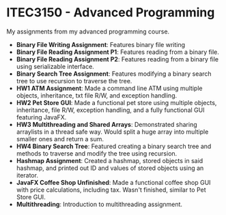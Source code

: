# ITEC3150 - Advanced Programming
My assignments from my advanced programming course.
- **Binary File Writing Assignment**: Features binary file writing
- **Binary File Reading Assignment P1**: Features reading from a binary file.
- **Binary File Reading Assignment P2**: Features reading from a binary file using serializable interface.
- **Binary Search Tree Assignment**: Features modifying a binary search tree to use recursion to traverse the tree.
- **HW1 ATM Assignment**: Made a command line ATM using multiple objects, inheritance, txt file R/W, and exception handling.
- **HW2 Pet Store GUI**: Made a functional pet store using multiple objects, inheritance, file R/W, exception handling, and a fully functional GUI featuring JavaFX.
- **HW3 Multithreading and Shared Arrays**: Demonstrated sharing arraylists in a thread safe way. Would split a huge array into multiple smaller ones and return a sum.
- **HW4 Binary Search Tree**: Featured creating a binary search tree and methods to traverse and modify the tree using recursion.
- **Hashmap Assignment**: Created a hashmap, stored objects in said hashmap, and printed out ID and values of stored objects using an iterator.
- **JavaFX Coffee Shop Unfinished**: Made a functional coffee shop GUI with price calculations, including tax. Wasn't finished, similar to Pet Store GUI.
- **Multithreading**: Introduction to multithreading assignment.
